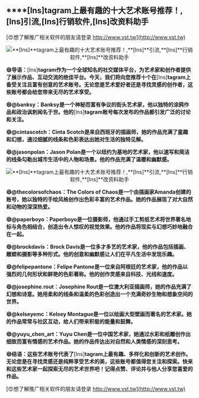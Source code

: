 ## ****[Ins]**tagram上最有趣的十大艺术账号推荐！,**[Ins]**引流,**[Ins]**行销软件,**[Ins]**改资料助手**

[😍想了解推广相关软件的朋友请登录 http://www.vst.tw](http://www.vst.tw)

 <center><img src="https://vst.tw/MP4/tuiguang/png/1.png" alt="**[Ins]**tagram上最有趣的十大艺术账号推荐！,**[Ins]**引流,**[Ins]**行销软件,**[Ins]**改资料助手"></center>

**😄导语：**[Ins]**tagram作为一个全球知名的社交媒体平台，为艺术家和创作者提供了展示作品、互动交流的绝佳平台。今天，我们将向您推荐十个在**[Ins]**tagram上备受关注且富有创意的艺术账号。无论您是艺术爱好者还是寻找灵感的创作者，这些账号都会给您带来无尽的艺术享受。**

**😄@banksy：Banksy是一个神秘而富有争议的街头艺术家，他以独特的涂鸦作品和政治讽刺闻名于世。他的**[Ins]**tagram账号每次发布的作品都引发广泛的讨论和关注。**

**😄@cintascotch：Cinta Scotch是来自西班牙的插画师，她的作品充满了童趣和幻想，通过细腻的线条和色彩表达出她对生活的独特见解。**

**😄@jasonpolan：Jason Polan是一个以纽约为基地的艺术家，他以速写和简洁的线条勾勒出城市生活中的人物和场景。他的作品充满了温暖和幽默感。**

 <center><img src="https://vst.tw/MP4/tuiguang/png/0.png" alt="**[Ins]**tagram上最有趣的十大艺术账号推荐！,**[Ins]**引流,**[Ins]**行销软件,**[Ins]**改资料助手"></center>

**😄@thecolorsofchaos：The Colors of Chaos是一个由插画家Amanda创建的账号，她以独特的手绘风格创作出色彩丰富的艺术作品。她的作品展现了对大自然和动物的深深热爱。**

**😄@paperboyo：Paperboyo是一位摄影师，他通过手工剪纸艺术将世界著名地标与角色相结合，创造出令人惊叹的视觉效果。他的作品将现实与幻想巧妙地融合在一起。**

**😄@brockdavis：Brock Davis是一位多才多艺的艺术家，他的作品包括插画、雕塑和摄影等多种形式。他的创意和幽默感让人们在平凡生活中发现乐趣。**

**😄@felipepantone：Felipe Pantone是一位来自阿根廷的艺术家，他的作品以强烈的几何形状和鲜艳的色彩著称。他的创作灵感来自科技、光线和速度。**

**😄@josephine.rout：Josephine Rout是一位澳大利亚插画师，她的作品充满了幻想和诗意。她用柔和的线条和温柔的色彩创造出一个充满奇妙生物和想象空间的世界。**

**😄@kelseyemc：Kelsey Montague是一位以绘画大型壁画而著名的艺术家。她的作品常常与社区互动，给人们带来积极的能量和鼓舞。**

**😄@yuyu_chen_art：Yuyu Chen是一位中国艺术家，她通过水彩和纸雕创作出细致而富有情感的艺术作品。她的作品传达出对自然和人类情感的深刻思考。**

**😄结语：这些艺术账号代表了**[Ins]**tagram上最有趣、多样化和创新的艺术创作。无论您是在寻找灵感还是纯粹享受艺术的美，这些账号都值得您关注和探索。快来和这些艺术家一起探索无尽的艺术世界吧！记得点赞、评论并与他人分享您喜爱的作品。**

[😍想了解推广相关软件的朋友请登录 http://www.vst.tw](http://www.vst.tw)



